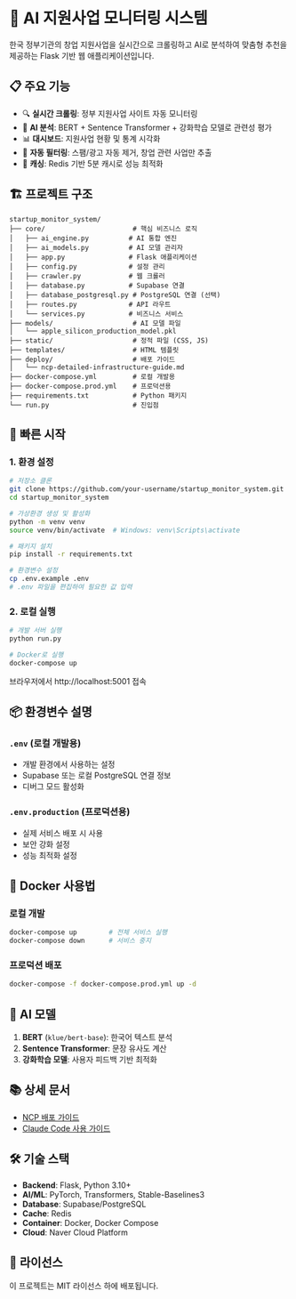 # 🚀 AI 지원사업 모니터링 시스템

한국 정부기관의 창업 지원사업을 실시간으로 크롤링하고 AI로 분석하여 맞춤형 추천을 제공하는 Flask 기반 웹 애플리케이션입니다.

## 📋 주요 기능

- 🔍 **실시간 크롤링**: 정부 지원사업 사이트 자동 모니터링
- 🤖 **AI 분석**: BERT + Sentence Transformer + 강화학습 모델로 관련성 평가
- 📊 **대시보드**: 지원사업 현황 및 통계 시각화
- 🎯 **자동 필터링**: 스팸/광고 자동 제거, 창업 관련 사업만 추출
- 💾 **캐싱**: Redis 기반 5분 캐시로 성능 최적화

## 🏗️ 프로젝트 구조

```
startup_monitor_system/
├── core/                      # 핵심 비즈니스 로직
│   ├── ai_engine.py          # AI 통합 엔진
│   ├── ai_models.py          # AI 모델 관리자
│   ├── app.py                # Flask 애플리케이션
│   ├── config.py             # 설정 관리
│   ├── crawler.py            # 웹 크롤러
│   ├── database.py           # Supabase 연결
│   ├── database_postgresql.py # PostgreSQL 연결 (선택)
│   ├── routes.py             # API 라우트
│   └── services.py           # 비즈니스 서비스
├── models/                    # AI 모델 파일
│   └── apple_silicon_production_model.pkl
├── static/                    # 정적 파일 (CSS, JS)
├── templates/                 # HTML 템플릿
├── deploy/                    # 배포 가이드
│   └── ncp-detailed-infrastructure-guide.md
├── docker-compose.yml         # 로컬 개발용
├── docker-compose.prod.yml    # 프로덕션용
├── requirements.txt           # Python 패키지
└── run.py                     # 진입점
```

## 🚀 빠른 시작

### 1. 환경 설정

```bash
# 저장소 클론
git clone https://github.com/your-username/startup_monitor_system.git
cd startup_monitor_system

# 가상환경 생성 및 활성화
python -m venv venv
source venv/bin/activate  # Windows: venv\Scripts\activate

# 패키지 설치
pip install -r requirements.txt

# 환경변수 설정
cp .env.example .env
# .env 파일을 편집하여 필요한 값 입력
```

### 2. 로컬 실행

```bash
# 개발 서버 실행
python run.py

# Docker로 실행
docker-compose up
```

브라우저에서 http://localhost:5001 접속

## 📦 환경변수 설명

### `.env` (로컬 개발용)
- 개발 환경에서 사용하는 설정
- Supabase 또는 로컬 PostgreSQL 연결 정보
- 디버그 모드 활성화

### `.env.production` (프로덕션용)
- 실제 서비스 배포 시 사용
- 보안 강화 설정
- 성능 최적화 설정

## 🐳 Docker 사용법

### 로컬 개발
```bash
docker-compose up        # 전체 서비스 실행
docker-compose down      # 서비스 중지
```

### 프로덕션 배포
```bash
docker-compose -f docker-compose.prod.yml up -d
```

## 🤖 AI 모델

1. **BERT** (`klue/bert-base`): 한국어 텍스트 분석
2. **Sentence Transformer**: 문장 유사도 계산
3. **강화학습 모델**: 사용자 피드백 기반 최적화

## 📚 상세 문서

- [NCP 배포 가이드](deploy/ncp-detailed-infrastructure-guide.md)
- [Claude Code 사용 가이드](CLAUDE.md)

## 🛠️ 기술 스택

- **Backend**: Flask, Python 3.10+
- **AI/ML**: PyTorch, Transformers, Stable-Baselines3
- **Database**: Supabase/PostgreSQL
- **Cache**: Redis
- **Container**: Docker, Docker Compose
- **Cloud**: Naver Cloud Platform

## 📄 라이선스

이 프로젝트는 MIT 라이선스 하에 배포됩니다.